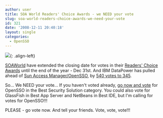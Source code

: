 ```yaml
---
author: user
title: SOA World Readers' Choice Awards - we NEED your vote
slug: soa-world-readers-choice-awards-we-need-your-vote
id: 321
date: '2008-12-11 20:40:18'
layout: single
categories:
  - OpenSSO
---
```


[![](http://www2.sys-con.com/java/readerschoice2004/SOAWorld-2008RCAlogo.jpg)](http://soa.sys-con.com/general/rcvote.htm){: .align-left}

[SOAWorld](http://soa.sys-con.com/) have extended the closing date for votes in their [Readers' Choice Awards](http://soa.sys-con.com/general/rcvote.htm) until the end of the year - Dec 31st. And IBM DataPower has pulled ahead of [Sun Access Manager/OpenSSO](http://www2.sys-con.com/webservices/readerschoice2004/tiny.cfm?id=77), by [540 votes to 345](http://www2.sys-con.com/webservices/readerschoice2004/frameliveupdate.cfm?BType=10).

So... We NEED your vote... If you haven't voted already, [go now and vote](http://soa.sys-con.com/general/rcvote.htm) for OpenSSO in the Best Security Solution category. You could also vote for GlassFish in Best App Server and NetBeans in Best IDE, but I'm calling for votes for OpenSSO!!!

PLEASE - go vote now. And tell your friends. Vote, vote, vote!!!
